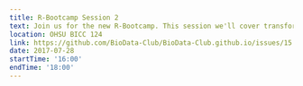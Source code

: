 ```yaml
---
title: R-Bootcamp Session 2
text: Join us for the new R-Bootcamp. This session we'll cover transforming and cleaning data using dplyr. Bring a laptop!
location: OHSU BICC 124
link: https://github.com/BioData-Club/BioData-Club.github.io/issues/15
date: 2017-07-28
startTime: '16:00'
endTime: '18:00'
---
```

